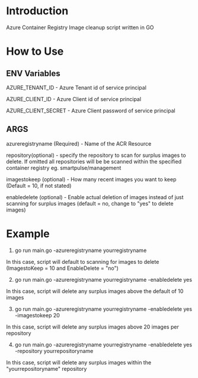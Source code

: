 # Introduction 
Azure Container Registry Image cleanup script written in GO


# How to Use
## ENV Variables

AZURE_TENANT_ID - Azure Tenant id of service principal

AZURE_CLIENT_ID - Azure Client id of service principal 

AZURE_CLIENT_SECRET - Azure Client password of service principal


## ARGS

azureregistryname (Required) - Name of the ACR Resource

repository(optional) - specify the repository to scan for surplus images to delete. If omitted all repositories will be be scanned within the specified container registry eg. smartpulse/management

imagestokeep (optional) - How many recent images you want to keep (Default = 10, if not stated)

enabledelete (optional) - Enable actual deletion of images instead of just scanning for surplus images (default = no, change to "yes" to delete images)

# Example

1. go run main.go -azureregistryname yourregistryname

In this case, script will default to scanning for images to delete (ImagestoKeep = 10 and EnableDelete = "no")

2. go run main.go -azureregistryname yourregistryname -enabledelete yes

In this case, script will delete any surplus images above the default of 10 images

3. go run main.go -azureregistryname yourregistryname -enabledelete yes -imagestokeep 20

In this case, script will delete any surplus images above 20 images per repository

4. go run main.go -azureregistryname yourregistryname -enabledelete yes -repository yourrepositoryname

In this case, script will delete any surplus images within the "yourrepositoryname" repository

